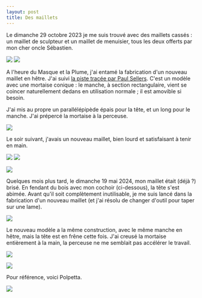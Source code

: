 ```yaml
---
layout: post
title: Des maillets
---
```


Le dimanche 29 octobre 2023 je me suis trouvé avec des maillets
cassés : un maillet de sculpteur et un maillet de menuisier, tous les
deux offerts par mon cher oncle Sébastien.


![](../media/maillet-images/AD9-pzlbpceylW-u3-JrZDF7aQk8Rqlcgqum7ymzBwEdisJIhPk4PiZIe34dl1wR8lb7kKffYwTF3r7vuXEAaxwRKjZdKqVbww%3Dw800-h800.jpg) ![](../media/maillet-images/AD9-pzmLxzYVNCUJSLcl6AtajH-rqgCl9p3cAbfaW1eYUGP6JIObJbM2jSW54Yjz3UVqr8DgKU_BXgo4ecVScjTDD2qtZU9QJA%3Dw800-h800.jpg) 

A l'heure du Masque et la Plume, j'ai entamé la fabrication d'un
nouveau maillet en hêtre. J'ai suivi [la piste tracée par Paul
Sellers](https://www.youtube.com/watch?v=u31Ixu6mSHY). C'est un modèle
avec une mortaise conique : le manche, à section rectangulaire, vient
se coincer naturellement dedans en utilisation normale ; il est
amovible si besoin.

J'ai mis au propre un parallélépipède épais pour la tête, et un long
pour le manche. J'ai prépercé la mortaise à la perceuse.

![](../media/maillet-images/AD9-pzke-y07tDieDpIdRneZ9Is1PnhiVb34KlUaEqs3d1M8ZKn7RORv3zpVixTsALKJ9d8yfvCa8d0Iwy0H7LswJIdg_C2GTg%3Dw800-h800.jpg) 

Le soir suivant, j'avais un nouveau maillet, bien lourd et
satisfaisant à tenir en main.

![](../media/maillet-images/AD9-pzmvkiMJEHQcnx03TnciZuKXNgysIe8jkg9i5vrKppXYlbjh_PBXW_6xDDtsPrEA9UdWPvQ5fuN-n1J-7oOwweM2KRjGGQ%3Dw800-h800.jpg) ![](../media/maillet-images/AD9-pzk2alBm42D_gibeHo9iqjVEJOQ6UhLjvp0ToFpwwgCc9qrWp1etPz552-yXjeU35uC6_uRyDVWu54y1_-TQJtDNwLWzlA%3Dw800-h800.jpg) 

![](../media/maillet-images/AD9-pzmxSWm9giYAGBBt-gddktcveCaqf3QZG1ltkKgzj9GrCNzo7ivhnE9xc7ePVMc0YXgNH_N3SEW4yr7AJT9vbdqdgvyZ1w%3Dw800-h800.jpg) 

Quelques mois plus tard, le dimanche 19 mai 2024, mon maillet était
(déjà ?) brisé. En fendant du bois avec mon cochoir (ci-dessous), la
tête s'est abimée. Avant qu'il soit complètement inutilisable, je me
suis lancé dans la fabrication d'un nouveau maillet (et j'ai résolu de
changer d'outil pour taper sur une lame).

![](../media/maillet-images/AD9-pzlsjZN5NNcLycD_SCjtdsKXJviFG-ImalAVeioYWolCjTfBWW4LVz1dGjTk8SdOsLFfmQUdhyF9FieXF89u-FIjw3cXrg%3Dw800-h800.jpg)

Le nouveau modèle a la même construction, avec le même manche en
hêtre, mais la tête est en frêne cette fois. J'ai creusé la mortaise
entièrement à la main, la perceuse ne me semblait pas accélérer le
travail.


![](../media/maillet-images/AD9-pzmCuD1pWpdm5SYtWs22UBYMe8V17dNLZm-pHdXpY4XNwGK5v4D-0JA4jdZjz-ZmqE3yF4sylJf6exxiJAHoMXANkiRl5w%3Dw800-h800.jpg) 


![](../media/maillet-images/AD9-pzl6lN-yfKiwcRJKVEvaJyArUJLEEt7GN-b3iextaZGQhKw8id0Cxqsm3nqBMEwTuqJcFpBYF7lEucG5hKQn5GZrK6Ln0w%3Dw800-h800.jpg) 

Pour référence, voici Polpetta.

![](../media/maillet-images/AD9-pzmFBQwjEaFbXVhD2IsWnoayjQ06918YRWpXWghMxeZp9sokxfH9xhMPSnVZF--ZHoOlc3ecr4lRRBGFaYTSRNuzlatY-Q%3Dw800-h800.jpg) 

